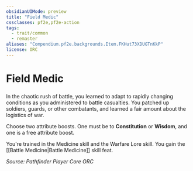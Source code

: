 ```yaml
---
obsidianUIMode: preview
title: "Field Medic"
cssclasses: pf2e,pf2e-action
tags:
  - trait/common
  - remaster
aliases: "Compendium.pf2e.backgrounds.Item.FKHut73XDUGTnKkP"
license: ORC
---
```

# Field Medic

### 






In the chaotic rush of battle, you learned to adapt to rapidly changing conditions as you administered to battle casualties. You patched up soldiers, guards, or other combatants, and learned a fair amount about the logistics of war.

Choose two attribute boosts. One must be to **Constitution** or **Wisdom**, and one is a free attribute boost.

You're trained in the Medicine skill and the Warfare Lore skill. You gain the [[Battle Medicine|Battle Medicine]] skill feat.

*Source: Pathfinder Player Core*
*ORC*